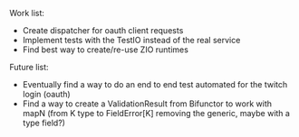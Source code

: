 Work list:

- Create dispatcher for oauth client requests
- Implement tests with the TestIO instead of the real service
- Find best way to create/re-use ZIO runtimes

Future list:

- Eventually find a way to do an end to end test automated for the twitch login (oauth)
- Find a way to create a ValidationResult from Bifunctor to work with mapN (from K type to FieldError[K] removing the generic, maybe with a type field?)